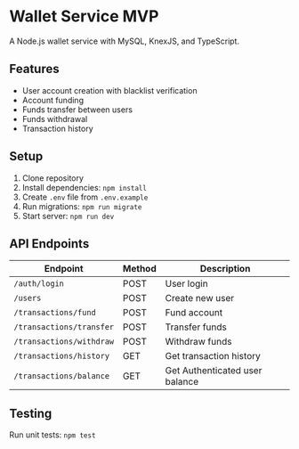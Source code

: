 # Wallet Service MVP

A Node.js wallet service with MySQL, KnexJS, and TypeScript.

## Features
- User account creation with blacklist verification
- Account funding
- Funds transfer between users
- Funds withdrawal
- Transaction history

## Setup
1. Clone repository
2. Install dependencies: `npm install`
3. Create `.env` file from `.env.example`
4. Run migrations: `npm run migrate`
5. Start server: `npm run dev`

## API Endpoints
| Endpoint | Method | Description |
|----------|--------|-------------|
| `/auth/login` | POST | User login |
| `/users` | POST | Create new user |
| `/transactions/fund` | POST | Fund account |
| `/transactions/transfer` | POST | Transfer funds |
| `/transactions/withdraw` | POST | Withdraw funds |
| `/transactions/history` | GET | Get transaction history |
| `/transactions/balance` | GET | Get Authenticated user balance |

## Testing
Run unit tests: `npm test`
